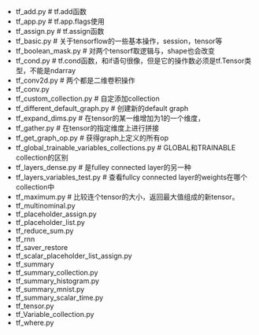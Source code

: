 - tf_add.py # tf.add函数
- tf_app.py # tf.app.flags使用
- tf_assign.py  # tf.assign函数
- tf_basic.py   # 关于tensorflow的一些基本操作，session，tensor等
- tf_boolean_mask.py    # 对两个tensorf取逻辑与，shape也会改变
- tf_cond.py    # tf.cond函数，和if语句很像，但是它的操作数必须是tf.Tensor类型，不能是ndarray
- tf_conv2d.py  # 两个都是二维卷积操作
- tf_conv.py
- tf_custom_collection.py   # 自定添加collection
- tf_different_default_graph.py # 创建新的default graph
- tf_expand_dims.py # 在tensor的某一维增加为1的一个维度，
- tf_gather.py  # 在tensor的指定维度上进行拼接
- tf_get_graph_op.py    # 获得graph上定义的所有op
- tf_global_trainable_variables_collections.py  # GLOBAL和TRAINABLE collection的区别
- tf_layers_dense.py    # 是fulley connected layer的另一种
- tf_layers_variables_test.py   # 查看fullcy connected layer的weights在哪个collection中
- tf_maximum.py # 比较连个tensor的大小，返回最大值组成的新tensor。
- tf_multinominal.py
- tf_placeholder_assign.py
- tf_placeholder_list.py
- tf_reduce_sum.py
- tf_rnn
- tf_saver_restore
- tf_scalar_placeholder_list_assign.py
- tf_summary
- tf_summary_collection.py
- tf_summary_histogram.py
- tf_summary_mnist.py
- tf_summary_scalar_time.py
- tf_tensor.py
- tf_Variable_collection.py
- tf_where.py
